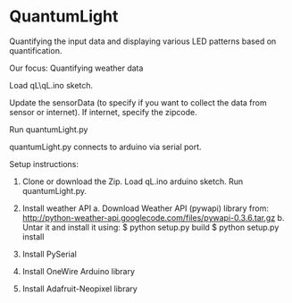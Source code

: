QuantumLight
============

Quantifying the input data and displaying various LED patterns based on quantification.

Our focus: Quantifying weather data

Load qL\qL.ino sketch.

Update the sensorData (to specify if you want to collect the data from sensor or internet). If internet, specify the zipcode.

Run quantumLight.py 

quantumLight.py connects to arduino via serial port. 

Setup instructions:


1. Clone or download the Zip. Load qL.ino arduino sketch. Run quantumLight.py.

2. Install weather API
   a. Download Weather API (pywapi) library from: 
      http://python-weather-api.googlecode.com/files/pywapi-0.3.6.tar.gz
   b. Untar it and install it using:
      $ python setup.py build
      $ python setup.py install

3. Install PySerial

4. Install OneWire Arduino library

5. Install Adafruit-Neopixel library 
